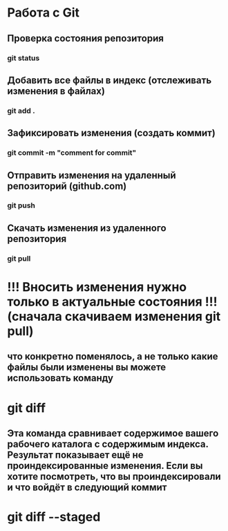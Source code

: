 # Работа с Git
## Проверка состояния репозитория
### git status

## Добавить все файлы в индекс (отслеживать изменения в файлах)
### git add .

## Зафиксировать изменения (создать коммит)
### git commit -m "comment for commit"

## Отправить изменения на удаленный репозиторий (github.com)
### git push

## Скачать изменения из удаленного репозитория
### git pull

 # !!! Вносить изменения нужно только в актуальные состояния !!! (сначала скачиваем изменения git pull)

## что конкретно поменялось, а не только какие файлы были изменены вы можете использовать команду 
# git diff 

## Эта команда сравнивает содержимое вашего рабочего каталога с содержимым индекса. Результат показывает ещё не проиндексированные изменения. Если вы хотите посмотреть, что вы проиндексировали и что войдёт в следующий коммит
# git diff --staged

